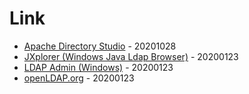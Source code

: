 # Link

* [Apache Directory Studio](https://directory.apache.org/studio/) - 20201028
* [JXplorer (Windows Java Ldap Browser)](http://www.jxplorer.org/) - 20200123
* [LDAP Admin (Windows)](http://www.ldapadmin.org/) - 20200123
* [openLDAP.org](https://www.openldap.org/) - 20200123
